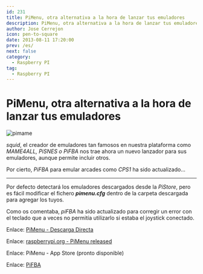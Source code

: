 ```yaml
---
id: 231
title: PiMenu, otra alternativa a la hora de lanzar tus emuladores
description: PiMenu, otra alternativa a la hora de lanzar tus emuladores
author: Jose Cerrejon
icon: pen-to-square
date: 2013-08-11 17:20:00
prev: /es/
next: false
category:
  - Raspberry PI
tag:
  - Raspberry PI
---
```


# PiMenu, otra alternativa a la hora de lanzar tus emuladores

![pimame](/images/mame.jpg)

*squid*, el creador de emuladores tan famosos en nuestra plataforma como *MAME4ALL, PiSNES o PiFBA* nos trae ahora un nuevo lanzador para sus emuladores, aunque permite incluir otros.

Por cierto, *PiFBA* para emular arcades como *CPS1* ha sido actualizado...

- - -
Por defecto detectará los emuladores descargados desde la *PiStore*, pero es fácil modificar el fichero ***pimenu.cfg*** dentro de la carpeta descargada para agregar los tuyos.

Como os comentaba, *piFBA* ha sido actualizado para corregir un error con el teclado que a veces no permitía utilizarlo si estaba el joystick conectado.

Enlace: [PiMenu - Descarga Directa](http://mame4all-pi.googlecode.com/git/pimenu.zip)

Enlace: [raspberrypi.org - PiMenu released](http://www.raspberrypi.org/phpBB3/viewtopic.php?f=78&t=51773&p=399293&hilit=pimenu#p399293)

Enlace: PiMenu - App Store (pronto disponible)

Enlace: [PiFBA](https://code.google.com/p/pifba/)
